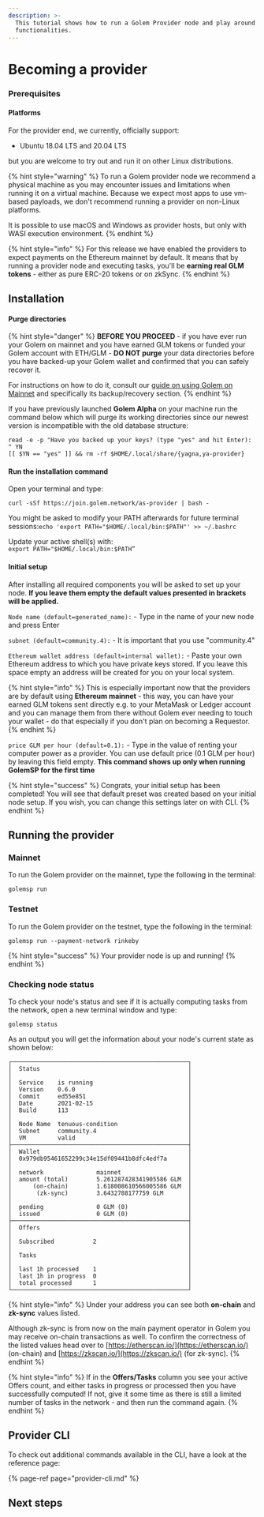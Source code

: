 ```yaml
---
description: >-
  This tutorial shows how to run a Golem Provider node and play around with its
  functionalities.
---
```


# Becoming a provider

### Prerequisites

#### Platforms

For the provider end, we currently, officially support:

* Ubuntu 18.04 LTS and 20.04 LTS

but you are welcome to try out and run it on other Linux distributions. 

{% hint style="warning" %}
To run a Golem provider node we recommend a physical machine as you may encounter issues and limitations when running it on a virtual machine. Because we expect most apps to use vm-based payloads, we don't recommend running a provider on non-Linux platforms. 

It is possible to use macOS and Windows as provider hosts, but only with WASI execution environment.
{% endhint %}



{% hint style="info" %}
For this release we have enabled the providers to expect payments on the Ethereum mainnet by default. It means that by running a provider node and executing tasks, you'll be **earning real GLM tokens** - either as pure ERC-20 tokens or on zkSync.
{% endhint %}

## Installation

#### Purge directories

{% hint style="danger" %}
**BEFORE YOU PROCEED** - if you have ever run your Golem on mainnet and you have earned GLM tokens or funded your Golem account with ETH/GLM - **DO NOT purge** your data directories before you have backed-up your Golem wallet and confirmed that you can safely recover it.

For instructions on how to do it, consult our [guide on using Golem on Mainnet](../payments/using-golem-on-mainnet.md#backing-up-your-golem-wallet) and specifically its backup/recovery section.
{% endhint %}

If you have previously launched **Golem Alpha** on your machine run the command below which will purge its working directories since our newest version is incompatible with the old database structure:

```text
read -e -p "Have you backed up your keys? (type "yes" and hit Enter): " YN
[[ $YN == "yes" ]] && rm -rf $HOME/.local/share/{yagna,ya-provider}
```

#### Run the installation command

Open your terminal and type:

```text
curl -sSf https://join.golem.network/as-provider | bash -
```

You might be asked to modify your PATH afterwards for future terminal sessions:`echo 'export PATH="$HOME/.local/bin:$PATH"' >> ~/.bashrc`

Update your active shell\(s\) with:  
`export PATH="$HOME/.local/bin:$PATH”`

#### Initial setup

After installing all required components you will be asked to set up your node. **If you leave them empty the default values presented in brackets will be applied.**

`Node name (default=generated_name):` - Type in the name of your new node and press Enter

`subnet (default=community.4):` - It is important that you use "community.4"

`Ethereum wallet address (default=internal wallet):`  - Paste your own Ethereum address to which you have private keys stored. If you leave this space empty an address will be created for you on your local system.

{% hint style="info" %}
This is especially important now that the providers are by default using **Ethereum mainnet** - this way, you can have your earned GLM tokens sent directly e.g. to your MetaMask or Ledger account and you can manage them from there without Golem ever needing to touch your wallet - do that especially if you don't plan on becoming a Requestor.
{% endhint %}

`price GLM per hour (default=0.1):` - Type in the value of renting your computer power as a provider. You can use default price \(0.1 GLM per hour\) by leaving this field empty. **This command shows up only when running GolemSP for the first time**

{% hint style="success" %}
Congrats, your initial setup has been completed! You will see that default preset was created based on your initial node setup. If you wish, you can change this settings later on with CLI.
{% endhint %}

## Running the provider

### Mainnet

To run the Golem provider on the mainnet, type the following in the terminal:

```text
golemsp run
```

### Testnet

To run the Golem provider on the testnet, type the following in the terminal:

```text
golemsp run --payment-network rinkeby
```

{% hint style="success" %}
Your provider node is up and running!
{% endhint %}

### Checking node status

To check your node's status and see if it is actually computing tasks from the network, open a new terminal window and type:

```text
golemsp status
```

As an output you will get the information about your node's current state as shown below:

```text
┌──────────────────────────────────────────────────┐
│  Status                                          │
│                                                  │
│  Service    is running                           │
│  Version    0.6.0                                │
│  Commit     ed55e851                             │
│  Date       2021-02-15                           │
│  Build      113                                  │
│                                                  │
│  Node Name  tenuous-condition                    │
│  Subnet     community.4                          │
│  VM         valid                                │
├──────────────────────────────────────────────────┤
│  Wallet                                          │
│  0x979db95461652299c34e15df09441b8dfc4edf7a      │
│                                                  │
│  network               mainnet                   │
│  amount (total)        5.261287428341905586 GLM  │
│      (on-chain)        1.618008610566005586 GLM  │
│       (zk-sync)        3.6432788177759 GLM       │
│                                                  │
│  pending               0 GLM (0)                 │
│  issued                0 GLM (0)                 │
├──────────────────────────────────────────────────┤
│  Offers                                          │
│                                                  │
│  Subscribed           2                          │
│                                                  │
│  Tasks                                           │
│                                                  │
│  last 1h processed    1                          │
│  last 1h in progress  0                          │
│  total processed      1                          │
└──────────────────────────────────────────────────┘
```

{% hint style="info" %}
Under your address you can see both **on-chain** and **zk-sync** values listed. 

Although zk-sync is from now on the main payment operator in Golem you may receive on-chain transactions as well. To confirm the correctness of the listed values head over to [https://etherscan.io/](https://etherscan.io/) \(on-chain\) and [https://zkscan.io/](https://zkscan.io/) \(for zk-sync\).
{% endhint %}

{% hint style="info" %}
If in the **Offers/Tasks** column you see your active Offers count, and either tasks in progress or processed then you have successfully computed! If not, give it some time as there is still a limited number of tasks in the network - and then run the command again.
{% endhint %}

## Provider CLI

To check out additional commands available in the CLI, have a look at the reference page:

{% page-ref page="provider-cli.md" %}

## Next steps

